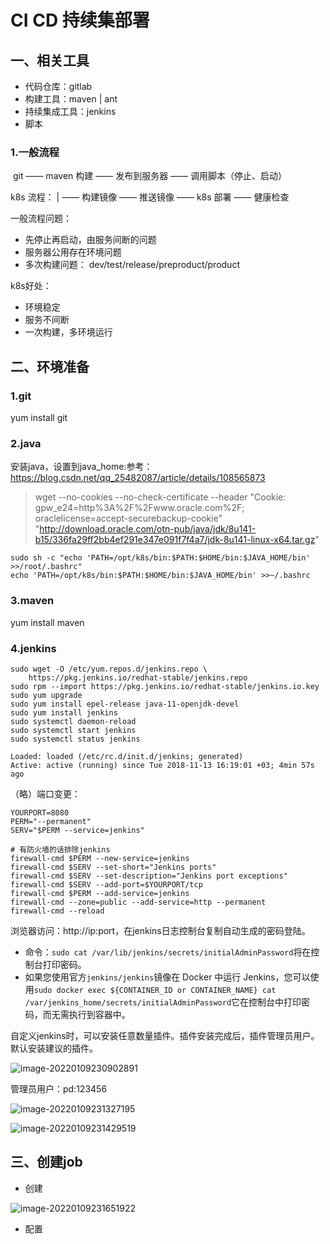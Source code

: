 # CI CD 持续集部署

## 一、相关工具

- 代码仓库：gitlab
- 构建工具：maven | ant
- 持续集成工具：jenkins
- 脚本

### 1.一般流程

​				git —— maven 构建 —— 发布到服务器 —— 调用脚本（停止、启动）

k8s 流程：					| ——  构建镜像  —— 推送镜像  —— k8s 部署 —— 健康检查

一般流程问题：

- 先停止再启动，由服务间断的问题
- 服务器公用存在环境问题
- 多次构建问题： dev/test/release/preproduct/product

k8s好处：

- 环境稳定
- 服务不间断
- 一次构建，多环境运行

## 二、环境准备

### 1.git

yum install git

### 2.java

安装java，设置到java_home:参考：https://blog.csdn.net/qq_25482087/article/details/108565873

> wget --no-cookies --no-check-certificate --header "Cookie: gpw_e24=http%3A%2F%2Fwww.oracle.com%2F; oraclelicense=accept-securebackup-cookie" "http://download.oracle.com/otn-pub/java/jdk/8u141-b15/336fa29ff2bb4ef291e347e091f7f4a7/jdk-8u141-linux-x64.tar.gz"

```shell
sudo sh -c "echo 'PATH=/opt/k8s/bin:$PATH:$HOME/bin:$JAVA_HOME/bin' >>/root/.bashrc"
echo 'PATH=/opt/k8s/bin:$PATH:$HOME/bin:$JAVA_HOME/bin' >>~/.bashrc
```

### 3.maven

yum install maven

### 4.jenkins

```
sudo wget -O /etc/yum.repos.d/jenkins.repo \
    https://pkg.jenkins.io/redhat-stable/jenkins.repo
sudo rpm --import https://pkg.jenkins.io/redhat-stable/jenkins.io.key
sudo yum upgrade
sudo yum install epel-release java-11-openjdk-devel
sudo yum install jenkins
sudo systemctl daemon-reload
sudo systemctl start jenkins
sudo systemctl status jenkins

Loaded: loaded (/etc/rc.d/init.d/jenkins; generated)
Active: active (running) since Tue 2018-11-13 16:19:01 +03; 4min 57s ago
```

（略）端口变更：

```
YOURPORT=8080
PERM="--permanent"
SERV="$PERM --service=jenkins"

# 有防火墙的话排除jenkins
firewall-cmd $PERM --new-service=jenkins
firewall-cmd $SERV --set-short="Jenkins ports"
firewall-cmd $SERV --set-description="Jenkins port exceptions"
firewall-cmd $SERV --add-port=$YOURPORT/tcp
firewall-cmd $PERM --add-service=jenkins
firewall-cmd --zone=public --add-service=http --permanent
firewall-cmd --reload
```

浏览器访问：http://ip:port，在jenkins日志控制台复制自动生成的密码登陆。

- 命令：`sudo cat /var/lib/jenkins/secrets/initialAdminPassword`将在控制台打印密码。
- 如果您使用官方`jenkins/jenkins`镜像在 Docker 中运行 Jenkins，您可以使用`sudo docker exec ${CONTAINER_ID or CONTAINER_NAME} cat /var/jenkins_home/secrets/initialAdminPassword`它在控制台中打印密码，而无需执行到容器中。

自定义jenkins时，可以安装任意数量插件。插件安装完成后，插件管理员用户。默认安装建议的插件。

![image-20220109230902891](https://cdn.jsdelivr.net/gh/JarvisTH/picbed/img/20220109230904.png)

管理员用户：pd:123456

![image-20220109231327195](https://cdn.jsdelivr.net/gh/JarvisTH/picbed/img/20220109231329.png)

![image-20220109231429519](https://cdn.jsdelivr.net/gh/JarvisTH/picbed/img/20220109231430.png)

## 三、创建job

- 创建

![image-20220109231651922](https://cdn.jsdelivr.net/gh/JarvisTH/picbed/img/20220109231653.png)

- 配置

  